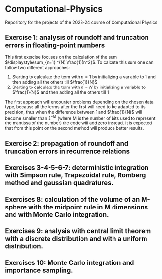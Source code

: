 # Computational-Physics
Repository for the projects of the 2023-24 course of Computational Physics
## Exercise 1: analysis of roundoff and truncation errors in floating-point numbers
This first exercise focuses on the calculation of the sum $\displaystyle\sum_{n=1} ^{N} \frac{1}{n^2}$. To calcute this sum one can follow two different approaches:
1. Starting to calculate the term with $n=1$ by initializing a variable to $1$ and then adding all the others till $\frac{1}{N}$
2. Starting to calculate the term with $n=N$ by initializing a variable to $\frac{1}{N}$ and then adding all the others till $1$

The first approach will encounter problems depending on the chosen data type, because all the terms after the first will need to be adapted to its precision, thus when the difference between 1 and $\frac{1}{N}$ will become smaller than $2^{-M}$ (where M is the number of bits used to represent the mantissa of the number) the code will add zero instead. It is expected that from this point on the second method will produce better results.
## Exercise 2: propagation of roundoff and truncation errors in recurrence relations
## Exercises 3-4-5-6-7: deterministic integration with Simpson rule, Trapezoidal rule, Romberg method and gaussian quadratures.
## Exercises 8: calculation of the volume of an M-sphere with the midpoint rule in M dimensions and with Monte Carlo integration.
## Exercises 9: analysis with central limit theorem with a discrete distribution and with a uniform distribution.
## Exercises 10: Monte Carlo integration and importance sampling.
